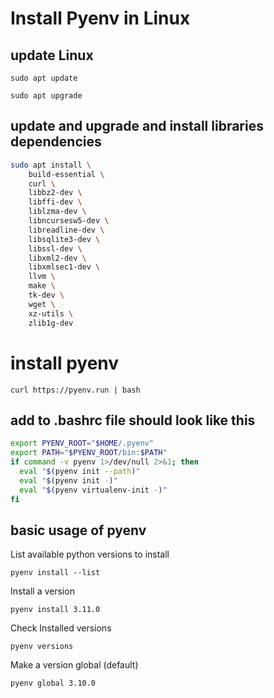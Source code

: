 # Install Pyenv in Linux

## update Linux

`sudo apt update`

`sudo apt upgrade`

## update and upgrade and install libraries dependencies

```bash
sudo apt install \
    build-essential \
    curl \
    libbz2-dev \
    libffi-dev \
    liblzma-dev \
    libncursesw5-dev \
    libreadline-dev \
    libsqlite3-dev \
    libssl-dev \
    libxml2-dev \
    libxmlsec1-dev \
    llvm \
    make \
    tk-dev \
    wget \
    xz-utils \
    zlib1g-dev
```

# install pyenv

`curl https://pyenv.run | bash`


## add to .bashrc file should look like this

```bash
export PYENV_ROOT="$HOME/.pyenv"
export PATH="$PYENV_ROOT/bin:$PATH"
if command -v pyenv 1>/dev/null 2>&1; then
  eval "$(pyenv init --path)"
  eval "$(pyenv init -)"
  eval "$(pyenv virtualenv-init -)"
fi
```


## basic usage of pyenv 

List available python versions to install

`pyenv install --list`

Install a version

`pyenv install 3.11.0`

Check Installed versions

`pyenv versions`

Make a version global (default)

`pyenv global 3.10.0`
